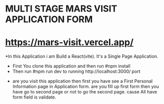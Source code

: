 # MULTI STAGE MARS VISIT APPLICATION FORM

# https://mars-visit.vercel.app/

\*In this Application i am Build a React(vite). It's a Single Page Application.

- First You clone this application and then run #npm install
- Then run #npm run dev to running http://localhost:3000/ port

* are you visit this application then first you have see a First Personal Information page in Application form. are you fill up first form then you have go to second page or not to go the second page. cause All have form field is validate.
